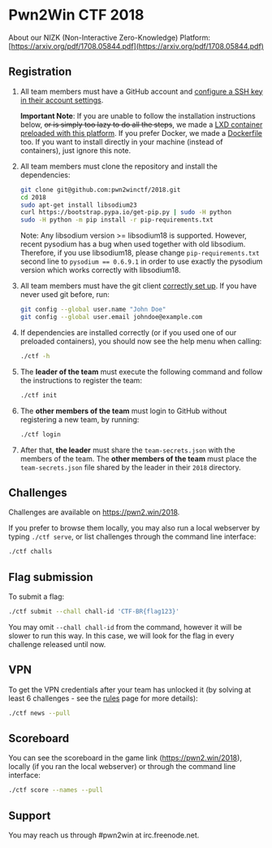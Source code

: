 # Pwn2Win CTF 2018

About our NIZK (Non-Interactive Zero-Knowledge) Platform: [https://arxiv.org/pdf/1708.05844.pdf](https://arxiv.org/pdf/1708.05844.pdf)

## Registration
1. All team members must have a GitHub account and [configure a SSH key in their account settings](https://github.com/settings/keys).

   **Important Note**: If you are unable to follow the installation instructions below, ~~or is simply too lazy to do all the steps~~, we made a [LXD container preloaded with this platform](container-lxc.en.md). If you prefer Docker, we made a [Dockerfile](container-docker.en.md) too. If you want to install directly in your machine (instead of containers), just ignore this note.

2. All team members must clone the repository and install the dependencies:
   ```bash
   git clone git@github.com:pwn2winctf/2018.git
   cd 2018
   sudo apt-get install libsodium23
   curl https://bootstrap.pypa.io/get-pip.py | sudo -H python
   sudo -H python -m pip install -r pip-requirements.txt
   ```

   Note: Any libsodium version >= libsodium18 is supported. However, recent pysodium has a bug when used together with old libsodium. Therefore, if you use libsodium18, please change `pip-requirements.txt` second line to `pysodium == 0.6.9.1` in order to use exactly the pysodium version which works correctly with libsodium18.

3. All team members must have the git client [correctly set up](https://git-scm.com/book/en/v2/Getting-Started-First-Time-Git-Setup). If you have never used git before, run:
   ```bash
   git config --global user.name "John Doe"
   git config --global user.email johndoe@example.com
   ```

4. If dependencies are installed correctly (or if you used one of our preloaded containers), you should now see the help menu when calling:
   ```bash
   ./ctf -h
   ```

5. The **leader of the team** must execute the following command and follow the instructions to register the team:
   ```bash
   ./ctf init
   ```

6. The **other members of the team** must login to GitHub without registering a new team, by running:
   ```bash
   ./ctf login
   ```

7. After that, **the leader** must share the `team-secrets.json` with the members of the team. The **other members of the team** must place the `team-secrets.json` file shared by the leader in their `2018` directory.

## Challenges

Challenges are available on https://pwn2.win/2018.

If you prefer to browse them locally, you may also run a local webserver by typing `./ctf serve`, or list challenges through the command line interface:
```bash
./ctf challs
```

## Flag submission

To submit a flag:
```bash
./ctf submit --chall chall-id 'CTF-BR{flag123}'
```

You may omit `--chall chall-id` from the command, however it will be slower to run this way. In this case, we will look for the flag in every challenge released until now.

## VPN

To get the VPN credentials after your team has unlocked it (by solving at least 6 challenges - see the [rules](https://pwn2win.party/rules) page for more details):
```bash
./ctf news --pull
```

## Scoreboard

You can see the scoreboard in the game link (https://pwn2.win/2018), locally (if you ran the local webserver) or through the command line interface:
```bash
./ctf score --names --pull
```

## Support

You may reach us through #pwn2win at irc.freenode.net.
